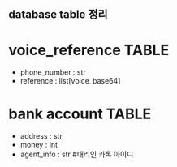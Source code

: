 ## database table 정리 



# voice_reference TABLE

- phone_number : str
- reference : list[voice_base64]


# bank account TABLE

- address : str
- money : int
- agent_info : str #대리인 카톡 아이디 

